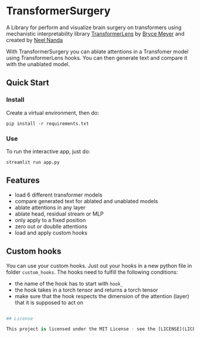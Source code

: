 # TransformerSurgery

A Library for perform and visualize brain surgery on transformers using mechanistic interpretability library [TransformerLens](https://github.com/TransformerLensOrg/TransformerLens) by [Bryce Meyer](https://github.com/bryce13950) and created by [Neel Nanda](https://neelnanda.io/about)

With TransformerSurgery you can ablate attentions in a Transfomer model using TransformerLens hooks. You can then generate text and compare it with the unablated model.

## Quick Start

### Install

Create a virtual environment, then do:
```shell
pip install -r requirements.txt
```

### Use

To run the interactive app, just do:

```shell
streamlit run app.py
```

## Features
- load 6 different transformer models
- compare generated text for ablated and unablated models
- ablate attentions in any layer
- ablate head, residual stream or MLP
- only apply to a fixed position
- zero out or doublle attentions
- load and apply custom hooks

## Custom hooks
You can use your custom hooks. Just out your hooks in a new python file in folder `custom_hooks`. The hooks need to fulfill the following conditions:
- the name of the hook has to start with `hook_`
- the hook takes in a torch tensor and returns a torch tensor
- make sure that the hook respects the dimension of the attention (layer) that it is supposed to act on

```python

## License

This project is licensed under the MIT License - see the [LICENSE](LICENSE) file for details